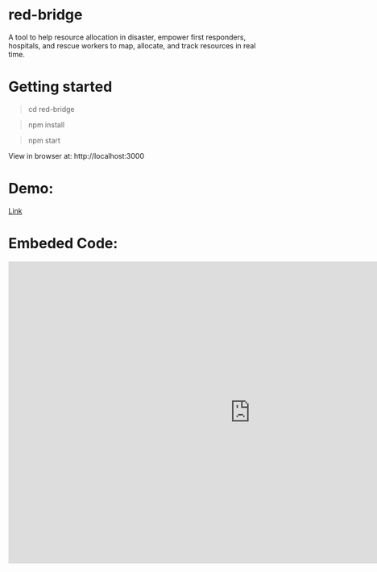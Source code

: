 # red-bridge
A tool to help resource allocation in disaster, empower first responders, hospitals, and rescue workers to map, allocate, and track resources in real time.


# Getting started

> cd red-bridge

> npm install

> npm start

  View in browser at: http://localhost:3000


# Demo:
  [Link](https://maphub.net/embed/36958?panel=1)

# Embeded Code:
  
  <iframe width="960" height="600" src="https://maphub.net/embed/36958?panel=1" frameborder="0" gesture="media" allow="encrypted-media" allowfullscreen>
                <p>Your browser does not support iframes.</p>
  </iframe>
